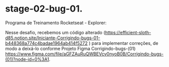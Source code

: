 # stage-02-bug-01.

Programa de Treinamento Rocketseat - Explorer:

Nesse desafio, recebemos um código alterado (https://efficient-sloth-d85.notion.site/Iniciante-Corrigindo-bugs-01-b448368a774c4badae1964ab414f5272
) para implementar correções, de modo a deixá-lo conforme Projeto Figma Corrigindo-bugs-(01) https://www.figma.com/file/aGFZAuRuQWBEVcv0nyoB0B/Corrigindo-bugs-(01)?node-id=0%3A1.
